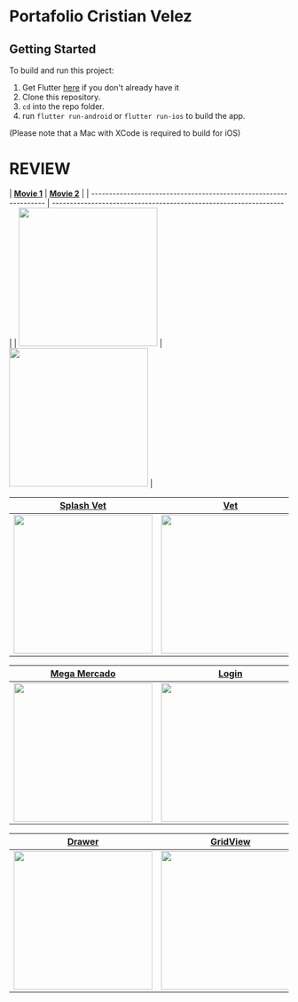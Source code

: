# Portafolio Cristian Velez

## Getting Started

To build and run this project:

1. Get Flutter [here](https://flutter.dev) if you don't already have it
2. Clone this repository.
3. `cd` into the repo folder.
4. run `flutter run-android` or `flutter run-ios` to build the app.

(Please note that a Mac with XCode is required to build for iOS)


# REVIEW

| [**Movie 1**](
https://i.postimg.cc/cLdpjzx5/Movie1.gif)          | [**Movie 2**](https://i.postimg.cc/nz9gBb2M/Movie2.gif)          |
| ----------------------------------------------------------------- | ----------------------------------------------------------------- |
| <img src="https://i.postimg.cc/cLdpjzx5/Movie1.gif" width="250"> | <img src="https://i.postimg.cc/nz9gBb2M/Movie2.gif" width="250"> |

| [**Splash Vet**](https://i.postimg.cc/Xvztr7wT/Splash-Vet.gif)          | [**Vet**](https://i.postimg.cc/sDPFTzrh/Veterinaria.gif)          |
| ----------------------------------------------------------------- | ----------------------------------------------------------------- |
| <img src="https://i.postimg.cc/Xvztr7wT/Splash-Vet.gif" width="250"> | <img src="https://i.postimg.cc/sDPFTzrh/Veterinaria.gif" width="250"> |

| [**Mega Mercado**](https://i.postimg.cc/jSvprhCq/Megamercado.gif)          | [**Login**](https://i.postimg.cc/VLPQ963w/Login.gif)          |
| ----------------------------------------------------------------- | ----------------------------------------------------------------- |
| <img src="https://i.postimg.cc/jSvprhCq/Megamercado.gif" width="250"> | <img src="https://i.postimg.cc/VLPQ963w/Login.gif" width="250"> |

| [**Drawer**](https://i.postimg.cc/WzgRLLqx/Drawer.gif)          | [**GridView**](https://i.postimg.cc/wBvSxssX/Gridview.gif)          |
| ----------------------------------------------------------------- | ----------------------------------------------------------------- |
| <img src="https://i.postimg.cc/WzgRLLqx/Drawer.gif" width="250"> | <img src="https://i.postimg.cc/wBvSxssX/Gridview.gif" width="250"> 